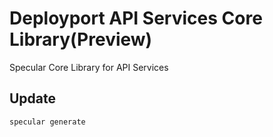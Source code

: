 # Deployport API Services Core Library(Preview)

Specular Core Library for API Services

## Update

```
specular generate
```
